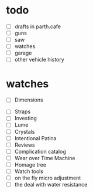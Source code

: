 # todo
* [ ] drafts in parth.cafe
* [ ] guns
* [ ] saw
* [ ] watches
* [ ] garage
* [ ] other vehicle history

# watches
+ [ ] Dimensions
- [ ] Straps
- [ ] Investing
- [ ] Lume
- [ ] Crystals
- [ ] Intentional Patina
- [ ] Reviews
- [ ] Complication catalog
- [ ] Wear over Time Machine
- [ ] Homage tree
- [ ] Watch tools
- [ ] on the fly micro adjustment
- [ ] the deal with water resistance